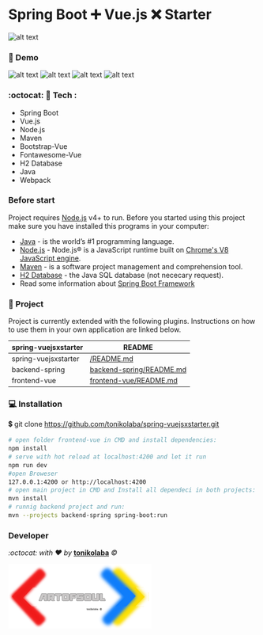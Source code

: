 #  Spring Boot :heavy_plus_sign: Vue.js :x: Starter 

![alt text](frontend-vue/src/assets/logo.png)

### :telescope: Demo
![alt text](screenshot/1.png)
![alt text](screenshot/2.png)
![alt text](screenshot/3.png)
![alt text](screenshot/4.png)

### :octocat: :open_file_folder: Tech :

- Spring Boot
- Vue.js
- Node.js
- Maven
- Bootstrap-Vue
- Fontawesome-Vue
- H2 Database
- Java
- Webpack


### Before start

Project requires [Node.js](https://nodejs.org/) v4+ to run. Before you started using this project make sure you have installed this programs in your computer:

* [Java](https://www.oracle.com/java/) - is the world’s #1 programming language.
* [Node.js](https://nodejs.org/en/) - Node.js® is a JavaScript runtime built on [Chrome's V8 JavaScript engine](https://v8.dev/).
* [Maven](https://maven.apache.org/) - is a software project management and comprehension tool.
* [H2 Database](http://h2database.com) - the Java SQL database (not nececary request).
* Read some information about [Spring Boot Framework](https://spring.io/projects/spring-boot)


### :open_file_folder: Project

Project is currently extended with the following plugins. Instructions on how to use them in your own application are linked below.

| spring-vuejsxstarter | README |
| ------ | ------ |
| spring-vuejsxstarter | [/README.md][PlDb] |
| backend-spring | [backend-spring/README.md][PlGh] |
| frontend-vue | [frontend-vue/README.md][PlGd] |


   [PlDb]: <https://github.com/tonikolaba/spring-vuejsxstarter/README.md>
   [PlGh]: <https://github.com/tonikolaba/spring-vuejsxstarter/backend-spring/README.md>
   [PlGd]: <https://github.com/tonikolaba/spring-vuejsxstarter/frontend-vue/README.md>


### :computer: Installation


:heavy_dollar_sign: git clone https://github.com/tonikolaba/spring-vuejsxstarter.git 

```sh
# open folder frontend-vue in CMD and install dependencies:
npm install
# serve with hot reload at localhost:4200 and let it run
npm run dev
#open Broweser
127.0.0.1:4200 or http://localhost:4200
# open main project in CMD and Install all dependeci in both projects:
mvn install
# runnig backend project and run:
mvn --projects backend-spring spring-boot:run
```


### Developer

*:octocat: with :heart: by* **[tonikolaba](https://github.com/tonikolaba)** *:copyright:*

![Alt text](https://github.com/tonikolaba/download/blob/master/info/artofsoullogoNewVOG.png)
